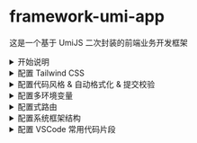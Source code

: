 # framework-umi-app

这是一个基于 UmiJS 二次封装的前端业务开发框架

<!-- 开始说明 -->
<details>
<summary>开始说明</summary>

## 依赖项
| 名称      | 使用版本    |
| ----------- | ----------- |
| node.js     | 16.0.0      |
| npm         | 7.10.0      |
| umi         | 3.5.35      |
| react       | 17.x        |
| react-dom   | 17.x        |

## 安装依赖

``` bash
npm install
```

## 启动服务

``` bash
npm run start
npm run start:dev
npm run start:pre
npm run start:prod
```
## 打包编译

``` bash
npm run build
npm run build:dev
npm run build:pre
npm run build:prod
```
</details>

<!-- 配置 Tailwind CSS -->
<details>
<summary>配置 Tailwind CSS</summary>

## 安装兼容 PostCSS7 版本的 Tailwind CSS
```bash
npm install --save-dev tailwindcss@npm:@tailwindcss/postcss7-compat
```

## 配置文件
`.umirc.ts`
``` js
extraPostCSSPlugins: [
  require('tailwindcss')({
    config: './tailwind.config.ts',
  }),
],
```

`tailwind.config.ts`
``` ts
/** @type {import('tailwindcss').Config} */
module.exports = {
  content: ['./src/**/*.{js,jsx,ts,tsx}'],
  theme: {
    extend: {},
  },
  plugins: [],
};
```

## 全局引入
`./src/global.less`
``` less
@tailwind utilities;
```

## 使用方法
`./src/pages/index.tsx`
``` tsx
<h1 className="text-3xl font-bold underline">
  Hello world!
</h1>
```

## 问题解决

```
问：
引入@tailwind utilities; 编辑器警告 Unknown at rule @tailwindcss(unknownAtRules)

答：
`.vscode/settings.json`
{
  "less.lint.unknownAtRules": "ignore"
}
```
</details>

<details>
<summary>配置代码风格 & 自动格式化 & 提交校验</summary>

## 配置思路
- prettier 负责代码美化
- eslint 负责代码质量检测
- vscode 负责保存代码自动校验和格式化
- git-hooks 负责代码提交前的校验

## 安装依赖
``` bash
npm install --save-dev eslint-plugin-prettier @umijs/fabric
```
## 配置文件
`.vscode/settings.json`
``` json
{
  "editor.defaultFormatter": "esbenp.prettier-vscode",
  "editor.formatOnSave": true,
}
```

`package.json`
``` json
{
  "scripts": {
    "lint:js": "eslint --cache --ext .js,.jsx,.ts,.tsx --format=pretty ./src",
    "lint:prettier": "prettier -c --write src/**/* --end-of-line auto",
    "lint:style": "stylelint src/**/*.less --syntax less"
  },
  "lint-staged": {
    "**/*.{js,jsx,tsx,ts,less,md,json}": [
      "npm run prettier"
    ],
    "**/*.{js,jsx,tsx,ts}": [
      "npm run lint:js"
    ],
    "**/*.{css,less}": [
      "npm run lint:style"
    ],
    "*.ts?(x)": [
      "prettier --parser=typescript --write"
    ]
  }
}
```

`.eslintrc.js`
``` js
module.exports = {
  extends: [require.resolve('@umijs/fabric/dist/eslint')],
  globals: {},
  plugins: ['prettier'],
  rules: {
    'prettier/prettier': 'error',
  },
};
```
`.prettierrc.js`
``` js
const fabric = require('@umijs/fabric');

module.exports = {
  ...fabric.prettier,
};
```
`.stylelintrc.js`
``` js
const fabric = require('@umijs/fabric');

module.exports = {
  ...fabric.stylelint,
  rules: {
    'at-rule-no-unknown': [
      true,
      {
        ignoreAtRules: ['tailwind'],
      },
    ],
  },
};
```
</details>

<details>
<summary>配置多环境变量</summary>

## 安装依赖
`npm install --save-dev cross-env`

## 配置文件
`package.json`
``` json
"start": "npm run start:dev",
"start:dev": "cross-env UMI_ENV=dev umi dev",
"start:pre": "cross-env UMI_ENV=pre umi dev",
"start:prod": "cross-env UMI_ENV=prod umi dev",
"build": "npm run build:dev",
"build:dev": "cross-env UMI_ENV=dev umi build",
"build:pre": "cross-env UMI_ENV=pre umi build",
"build:prod": "cross-env UMI_ENV=prod umi build",
```
`.umirc.dev.ts`
``` ts
export default {
  define: {
    globalConfig: {
      UMI_CUSTOM_ENV: 'dev',
      UMI_BASE_API: 'http://www.dev.com',
    },
  },
};
```
`.umirc.pre.ts`
``` ts
export default {
  define: {
    globalConfig: {
      UMI_CUSTOM_ENV: 'pre',
      UMI_BASE_API: 'http://www.pre.com',
    },
  },
};
```
`.umirc.prod.ts`
``` ts
export default {
  define: {
    globalConfig: {
      UMI_CUSTOM_ENV: 'prod',
      UMI_BASE_API: 'http://www.prod.com',
    },
  },
};
```
## 类型提示
`typings.d.ts`
``` ts
declare const globalConfig: {
  UMI_CUSTOM_ENV: string;
  UMI_BASE_API: string;
  // ...
};
```

## 使用方法
`index.tsx`
``` tsx
console.log(globalConfig.UMI_CUSTOM_ENV);

export default function IndexPage() {
  return (
    <div>
      <h1>{globalConfig.UMI_BASE_API}</h1>
    </div>
  );
}
```
</details>

<details>
<summary>配置式路由</summary>

## 配置文件
`.umirc.ts`
``` ts
import { defineConfig } from 'umi';
import router from './src/router';

export default defineConfig({
  routes: router,
});
```

`./src/router/index.ts`
``` ts
import common from './common';
import user from './user';

export default [
  {
    exact: false,
    path: '/',
    component: '@/pages/_layout',
    routes: [
      ...common,
      ...user,
      { component: '@/pages/_not-found' }
    ],
  },
];
```
`./src/router/common.ts`
``` ts
export default [
  { exact: true, path: '/', component: '@/pages/home' },
  { exact: true, path: '/login', title: '登录页面', component: '@/pages/_login', meta: {}},
];
```
`./src/router/user.ts`
``` ts
export default [
  { exact: true, path: '/user', title: '用户管理', component: '@/pages/user' },
];
```

## 问题解决
``` ts
问：
运行时怎么全局监听路由切换？

答：
`./src/app.tsx`
export function onRouteChange({ matchedRoutes }: { matchedRoutes: any[] }) {
  if (matchedRoutes.length) {
    document.title = matchedRoutes[matchedRoutes.length - 1].route.title ?? '';
  }
}

问：
怎么配置整体框架结构和嵌套路由？

答：
`./src/pages/_layout/index.tsx`
import { withRouter } from 'umi';

export default withRouter((props: any) => {
  // 不带整体布局结构的视图
  if (['/login'].includes(props.location.pathname)) {
    return <div>{props.children}</div>;
  }

  // 带整体布局结构的视图
  return (
    <>
      <div>Header</div>
      {props.children}
      <div>Footer</div>
    </>
  );
});
```
</details>

<details>
<summary>配置系统框架结构</summary>
</details>

<details>
<summary>配置 VSCode 常用代码片段</summary>
</details>

<!-- <details>
<summary>Summary</summary>
</details> -->
